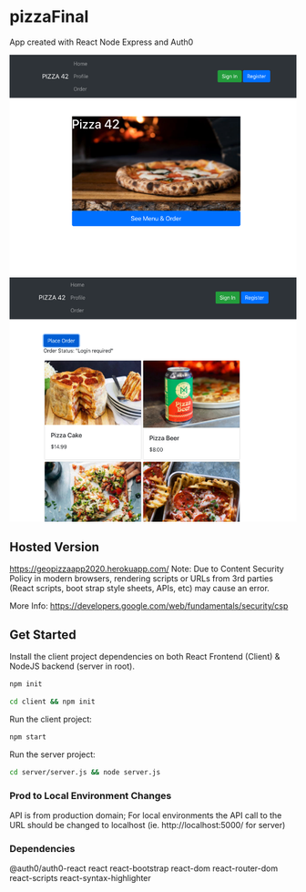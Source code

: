 # pizzaFinal

App created with React Node Express and Auth0

![Pizza Home](assets/PizzaHome.png)
![Pizza Order](assets/PizzaOrder.png)

## Hosted Version

https://geopizzaapp2020.herokuapp.com/
Note: Due to Content Security Policy in modern browsers, rendering scripts or URLs from 3rd parties (React scripts, boot strap style sheets, APIs, etc) may cause an error.

More Info:
https://developers.google.com/web/fundamentals/security/csp

## Get Started

Install the client project dependencies on both React Frontend (Client) & NodeJS backend (server in root).

```bash
npm init
```

```bash
cd client && npm init
```

Run the client project:

```bash
npm start
```

Run the server project:

```bash
cd server/server.js && node server.js
```

### Prod to Local Environment Changes

API is from production domain; For local environments the API call to the URL should be changed to localhost (ie. http://localhost:5000/ for server)

### Dependencies

@auth0/auth0-react
react
react-bootstrap
react-dom
react-router-dom
react-scripts
react-syntax-highlighter
